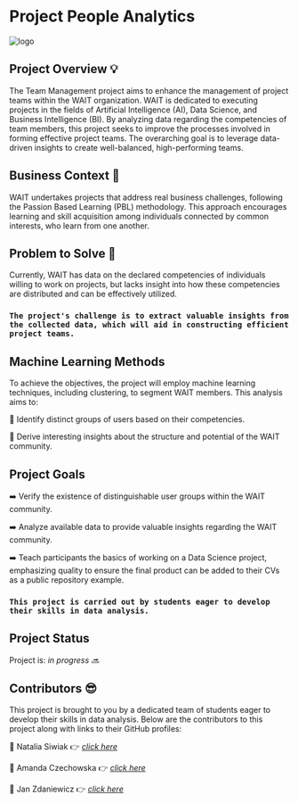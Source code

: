 
# Project People Analytics
![logo](https://github.com/Zdanekk/Projekt-people-analytics/assets/169438375/70efd862-21d8-4396-a07e-8460784818f9)

## Project Overview 💡
The Team Management project aims to enhance the management of project teams within the WAIT organization. WAIT is dedicated to executing projects in the fields of Artificial Intelligence (AI), Data Science, and Business Intelligence (BI). By analyzing data regarding the competencies of team members, this project seeks to improve the processes involved in forming effective project teams. The overarching goal is to leverage data-driven insights to create well-balanced, high-performing teams.

## Business Context 🧐
WAIT undertakes projects that address real business challenges, following the Passion Based Learning (PBL) methodology. This approach encourages learning and skill acquisition among individuals connected by common interests, who learn from one another.

## Problem to Solve 🤔
Currently, WAIT has data on the declared competencies of individuals willing to work on projects, but lacks insight into how these competencies are distributed and can be effectively utilized. 

### **```The project's challenge is to extract valuable insights from the collected data, which will aid in constructing efficient project teams.```**

## Machine Learning Methods
To achieve the objectives, the project will employ machine learning techniques, including clustering, to segment WAIT members. This analysis aims to:

🔸 Identify distinct groups of users based on their competencies.

🔸 Derive interesting insights about the structure and potential of the WAIT community.

## Project Goals
➡️ Verify the existence of distinguishable user groups within the WAIT community.

➡️ Analyze available data to provide valuable insights regarding the WAIT community.

➡️ Teach participants the basics of working on a Data Science project, emphasizing quality to ensure the final product can be added to their CVs as a public repository example.


### **``` This project is carried out by students eager to develop their skills in data analysis. ```**

## Project Status
Project is: _in progress 🔜_  

## Contributors 😎
This project is brought to you by a dedicated team of students eager to develop their skills in data analysis. Below are the contributors to this project along with links to their GitHub profiles:

🔸 Natalia Siwiak 👉 [_click here_](https://github.com/nsiwiak)

🔸 Amanda Czechowska 👉 [_click here_](https://github.com/czeama)

🔸 Jan Zdaniewicz 👉 [_click here_](https://github.com/Zdanekk)

